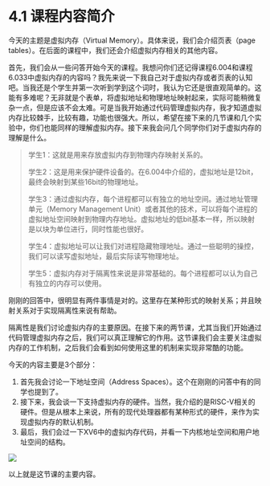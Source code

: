 # 4.1 课程内容简介

今天的主题是虚拟内存（Virtual Memory）。具体来说，我们会介绍页表（page tables）。在后面的课程中，我们还会介绍虚拟内存相关的其他内容。

首先，我们会从一些问答开始今天的课程。我想问你们还记得课程6.004和课程6.033中虚拟内存的内容吗？我先来说一下我自己对于虚拟内存或者页表的认知吧。当我还是个学生并第一次听到学到这个词时，我认为它还是很直观简单的。这能有多难呢？无非就是个表单，将虚拟地址和物理地址映射起来，实际可能稍微复杂一点，但是应该不会太难。可是当我开始通过代码管理虚拟内存，我才知道虚拟内存比较棘手，比较有趣，功能也很强大。所以，希望在接下来的几节课和几个实验中，你们也能同样的理解虚拟内存。接下来我会问几个同学你们对于虚拟内存的理解是什么。

> 学生1：这就是用来存放虚拟内存到物理内存映射关系的。
>
> 学生2：这是用来保护硬件设备的。在6.004中介绍的，虚拟地址是12bit，最终会映射到某些16bit的物理地址。
>
> 学生3：通过虚拟内存，每个进程都可以有独立的地址空间。通过地址管理单元（Memory Management Unit）或者其他的技术，可以将每个进程的虚拟地址空间映射到物理内存地址。虚拟地址的低bit基本一样，所以映射是以块为单位进行，同时性能也很好。
>
> 学生4：虚拟地址可以让我们对进程隐藏物理地址。通过一些聪明的操控，我们可以读写虚拟地址，最后实际读写物理地址。
>
> 学生5：虚拟内存对于隔离性来说是非常基础的。每个进程都可以认为自己有独立的内存可以使用。

刚刚的回答中，很明显有两件事情是对的。这里存在某种形式的映射关系；并且映射关系对于实现隔离性来说有帮助。

隔离性是我们讨论虚拟内存的主要原因。在接下来的两节课，尤其当我们开始通过代码管理虚拟内存之后，我们可以真正理解它的作用。这节课我们会主要关注虚拟内存的工作机制，之后我们会看到如何使用这里的机制来实现非常酷的功能。

今天的内容主要是3个部分：

1. 首先我会讨论一下地址空间（Address Spaces）。这个在刚刚的问答中有的同学也提到了。
2. 接下来，我会谈一下支持虚拟内存的硬件。当然，我介绍的是RISC-V相关的硬件。但是从根本上来说，所有的现代处理器都有某种形式的硬件，来作为实现虚拟内存的默认机制。
3. 最后，我们会过一下XV6中的虚拟内存代码，并看一下内核地址空间和用户地址空间的结构。

![](<../.gitbook/assets/image (358).png>)

以上就是这节课的主要内容。
